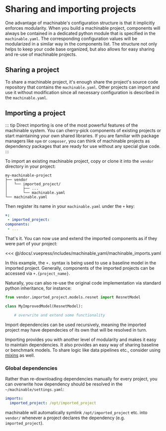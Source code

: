 # Sharing and importing projects

One advantage of machinable's configuration structure is that it implicitly enforces modularity. When you build a machinable project, components will always be contained in a dedicated python module that is specified in the `machinable.yaml`. The corresponding configuration values will be modularized in a similar way in the components list. The structure not only helps to keep your code base organized, but also allows for easy sharing and re-use of machinable projects.

## Sharing a project

To share a machinable project, it's enough share the project's source code repository that contains the `machinable.yaml`. Other projects can import and use it without modification since all necessary configuration is described in the ``machinable.yaml``.

## Importing a project

::: tip
 Direct importing is one of the most powerful features of the machinable system. You can cherry-pick components of existing projects or start maintaining your own shared libraries. If you are familiar with package managers like ``npm`` or ``composer``, you can think of machinable projects as dependency packages that are ready for use without any special glue code.
:::
 
To import an existing machinable project, copy or clone it into the `vendor` directory in your project:

    my-machinable-project
    ├── vendor
    │   └── imported_project/
    │       ├── ...
    │       └── machinable.yaml
    └── machinable.yaml

Then register its name in your `machinable.yaml` under the `+` key:

```yaml
+:
 - imported_project: 
components:
 - ...
```

That's it. You can now use and extend the imported components as if they were part of your project:

<<< @/docs/.vuepress/includes/machinable_yaml/machinable_imports.yaml

In this example, the `+.` syntax is being used to use a baseline model in the imported project. Generally, components of the imported projects can be accessed via ``+.{project_name}``.

Naturally, you can also re-use the original code implementation via standard python inheritance, for instance:

``` python
from vendor.imported_project.models.resnet import ResnetModel

class MyImprovedModel(ResnetModel):

    # overwrite and extend some functionality
```

Import dependencies can be used recursively, meaning the imported project may have dependecies of its own that will be resolved in turn.

Importing provides you with another level of modularity and makes it easy to maintain dependencies. It also provides an easy way of sharing baseline or benchmark models. To share logic like data pipelines etc., consider using [mixins](./mixins.md) as well.

### Global dependencies

Rather than re-downloading dependencies manually for every project, you can overwrite how dependency should be resolved in the `~/machinable/settings.yaml`:
```yaml
imports:
  imported_project: /opt/imported_project
```

machinable will automatically symlink `/opt/imported_project` etc. into `vendor/` whenever a project declares the dependency (e.g. `imported_project`).
